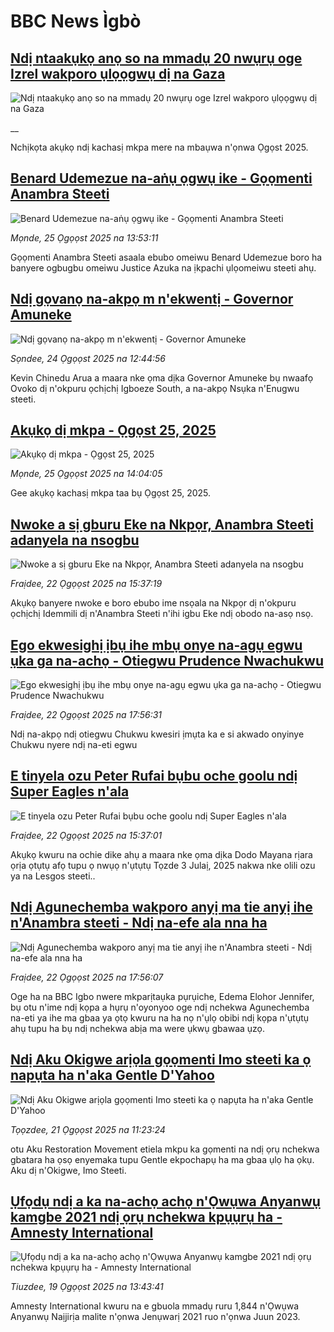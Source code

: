 # BBC News Ìgbò## [Ndị ntaakụkọ anọ so na mmadụ 20 nwụrụ oge Izrel wakporo ụlọọgwụ dị na Gaza](https://www.bbc.co.uk/igbo/live/c207w29dn0gt?at_medium=RSS&at_campaign=rss?at_campaign=githubrss)![Ndị ntaakụkọ anọ so na mmadụ 20 nwụrụ oge Izrel wakporo ụlọọgwụ dị na Gaza](https://ichef.bbci.co.uk/ace/standard/240/cpsprodpb/83d0/live/b0ab7920-81a5-11f0-83cc-c5da98c419b8.jpg)__Nchịkọta akụkọ ndị kachasị mkpa mere na mbaụwa n'ọnwa Ọgọst 2025.## [Benard Udemezue na-aṅụ ọgwụ ike - Gọọmenti Anambra Steeti](https://www.bbc.com/igbo/articles/cn0rv7g0qkyo?at_medium=RSS&at_campaign=rss?at_campaign=githubrss)![Benard Udemezue na-aṅụ ọgwụ ike - Gọọmenti Anambra Steeti](https://ichef.bbci.co.uk/ace/ws/240/cpsprodpb/7077/live/238d8c50-81b8-11f0-83cc-c5da98c419b8.jpg)_Mọnde, 25 Ọgọọst 2025 na 13:53:11_Gọọmenti Anambra Steeti asaala ebubo omeiwu Benard Udemezue boro ha banyere ogbugbu omeiwu Justice Azuka na ịkpachi ụlọomeiwu steeti ahụ.## [Ndị gọvanọ na-akpọ m n'ekwentị - Governor Amuneke](https://www.bbc.com/igbo/articles/c98l24e8y9go?at_medium=RSS&at_campaign=rss?at_campaign=githubrss)![Ndị gọvanọ na-akpọ m n'ekwentị - Governor Amuneke](https://ichef.bbci.co.uk/ace/ws/240/cpsprodpb/b1fc/live/c65b0660-80dc-11f0-b334-61c014cf261e.jpg)_Sọndee, 24 Ọgọọst 2025 na 12:44:56_Kevin Chinedu Arua a maara nke ọma dịka Governor Amuneke bụ nwaafọ Ovoko dị n'okpuru ọchịchị Igboeze South, a na-akpọ Nsụka n'Enugwu steeti.## [Akụkọ dị mkpa - Ọgọst 25, 2025](https://www.bbc.com/igbo/articles/c5yk0k4y23qo?at_medium=RSS&at_campaign=rss?at_campaign=githubrss)![Akụkọ dị mkpa - Ọgọst 25, 2025](https://ichef.bbci.co.uk/ace/ws/240/cpsprodpb/f1a0/live/52df1610-60be-11f0-a40e-a1af2950b220.jpg)_Mọnde, 25 Ọgọọst 2025 na 14:04:05_Gee akụkọ kachasị mkpa taa bụ Ọgọst 25, 2025.## [Nwoke a sị gburu Eke na Nkpọr, Anambra Steeti adanyela na nsogbu](https://www.bbc.com/igbo/articles/c2012e8n6dxo?at_medium=RSS&at_campaign=rss?at_campaign=githubrss)![Nwoke a sị gburu Eke na Nkpọr, Anambra Steeti adanyela na nsogbu](https://ichef.bbci.co.uk/ace/ws/240/cpsprodpb/209c/live/49d656d0-7f6a-11f0-aed6-a9b9ead85975.jpg)_Fraịdee, 22 Ọgọọst 2025 na 15:37:19_Akụkọ banyere nwoke e boro ebubo ime nsọala na Nkpọr dị n'okpuru ọchịchị Idemmili dị n'Anambra Steeti n'ihi igbu Eke ndị obodo na-asọ nsọ.## [Ego ekwesighị ịbụ ihe mbụ onye na-agụ egwu ụka ga na-achọ - Otiegwu Prudence Nwachukwu](https://www.bbc.com/igbo/articles/cx2p16d9gpqo?at_medium=RSS&at_campaign=rss?at_campaign=githubrss)![Ego ekwesighị ịbụ ihe mbụ onye na-agụ egwu ụka ga na-achọ - Otiegwu Prudence Nwachukwu](https://ichef.bbci.co.uk/ace/ws/240/cpsprodpb/0f67/live/8ed155f0-7f6a-11f0-aed6-a9b9ead85975.jpg)_Fraịdee, 22 Ọgọọst 2025 na 17:56:31_Ndị na-akpọ ndị otiegwu Chukwu kwesiri ịmụta ka e si akwado onyinye Chukwu nyere ndị na-eti egwu## [E tinyela ozu Peter Rufai bụbu oche goolu ndị Super Eagles n'ala](https://www.bbc.com/igbo/articles/cwyel0252x2o?at_medium=RSS&at_campaign=rss?at_campaign=githubrss)![E tinyela ozu Peter Rufai bụbu oche goolu ndị Super Eagles n'ala](https://ichef.bbci.co.uk/ace/ws/240/cpsprodpb/4c9a/live/20e3acc0-7f6d-11f0-ab3e-bd52082cd0ae.jpg)_Fraịdee, 22 Ọgọọst 2025 na 15:37:01_Akụkọ kwuru na ochie dike ahụ a maara nke ọma dịka Dodo Mayana rịara ọrịa ọtụtụ afọ tupu ọ nwụọ n'ụtụtụ Tọzde 3 Julaị, 2025 nakwa nke olili ozu ya na Lesgos steeti..## [Ndị Agunechemba wakporo anyị ma tie anyị ihe n'Anambra steeti - Ndị na-efe ala nna ha](https://www.bbc.com/igbo/articles/c4g6461ll3wo?at_medium=RSS&at_campaign=rss?at_campaign=githubrss)![Ndị Agunechemba wakporo anyị ma tie anyị ihe n'Anambra steeti - Ndị na-efe ala nna ha](https://ichef.bbci.co.uk/ace/ws/240/cpsprodpb/4204/live/ea3ccba0-7f41-11f0-ace8-c7fe3706c172.jpg)_Fraịdee, 22 Ọgọọst 2025 na 17:56:07_Oge ha na BBC Igbo nwere mkparịtaụka pụrụiche, Edema Elohor Jennifer, bụ otu n'ime ndị kọpa a hụrụ n'oyonyoo oge ndị nchekwa Agunechemba na-eti ya ihe ma gbaa ya ọtọ kwuru na ha nọ n'ụlọ obibi ndị kọpa n'ụtụtụ ahụ tupu ha bụ ndị nchekwa abịa ma were ụkwụ gbawaa ụzọ.## [Ndị Aku Okigwe arịọla gọọmenti Imo steeti ka ọ napụta ha n'aka Gentle D'Yahoo](https://www.bbc.com/igbo/articles/cvgnj50rpljo?at_medium=RSS&at_campaign=rss?at_campaign=githubrss)![Ndị Aku Okigwe arịọla gọọmenti Imo steeti ka ọ napụta ha n'aka Gentle D'Yahoo](https://ichef.bbci.co.uk/ace/ws/240/cpsprodpb/2c97/live/c371b200-7e7f-11f0-ab3e-bd52082cd0ae.png)_Tọọzdee, 21 Ọgọọst 2025 na 11:23:24_otu Aku Restoration Movement etiela mkpu ka gọmenti na ndị ọrụ nchekwa gbatara ha ọsọ enyemaka tupu Gentle ekpochapụ ha ma gbaa ụlọ ha ọkụ. Aku dị n'Okigwe, Imo Steeti.## [Ụfọdụ ndị a ka na-achọ achọ n'Ọwụwa Anyanwụ kamgbe 2021 ndị ọrụ nchekwa kpụụrụ ha - Amnesty International](https://www.bbc.com/igbo/articles/cp895mlnqp8o?at_medium=RSS&at_campaign=rss?at_campaign=githubrss)![Ụfọdụ ndị a ka na-achọ achọ n'Ọwụwa Anyanwụ kamgbe 2021 ndị ọrụ nchekwa kpụụrụ ha - Amnesty International](https://ichef.bbci.co.uk/ace/ws/240/cpsprodpb/aa9b/live/38c99dc0-7cfe-11f0-a34f-318be3fb0481.jpg)_Tiuzdee, 19 Ọgọọst 2025 na 13:43:41_Amnesty International kwuru na e gbuola mmadụ ruru 1,844 n'Ọwụwa Anyanwụ Naịjirịa malite n'ọnwa Jenụwarị 2021 ruo n'ọnwa Juun 2023.